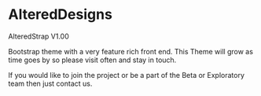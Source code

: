 AlteredDesigns
==============

AlteredStrap V1.00

Bootstrap theme with a very feature rich front end. This Theme will grow as time goes by so please visit 
often and stay in touch.

If you would like to join the project or be a part of the Beta or Exploratory team then just contact us.
